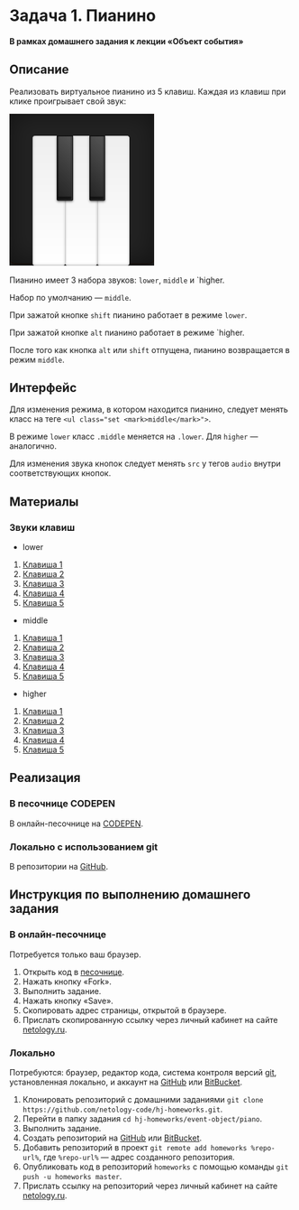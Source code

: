 # Задача 1. Пианино

#### В рамках домашнего задания к лекции «Объект события»

## Описание

Реализовать виртуальное пианино из 5 клавиш. Каждая из клавиш при клике проигрывает свой звук:

![Пианино](./res/piano.png)

Пианино имеет 3 набора звуков: `lower`, `middle` и `higher.

Набор по умолчанию — `middle`.

При зажатой кнопке `shift` пианино работает в режиме `lower`.

При зажатой кнопке `alt` пианино работает в режиме `higher.

После того как кнопка `alt` или `shift` отпущена, пианино возвращается в режим `middle`.

## Интерфейс

Для изменения режима, в котором находится пианино, следует менять класс на теге `<ul class="set <mark>middle</mark>">`.

В режиме `lower` класс `.middle` меняется на `.lower`. Для `higher` — аналогично.

Для изменения звука кнопок следует менять `src` у тегов `audio` внутри соответствующих кнопок.

## Материалы

### Звуки клавиш

- lower

1. [Клавиша 1](https://netology-code.github.io/hj-homeworks/event-object/piano/sounds/lower/first.mp3)
2. [Клавиша 2](https://netology-code.github.io/hj-homeworks/event-object/piano/sounds/lower/second.mp3)
3. [Клавиша 3](https://netology-code.github.io/hj-homeworks/event-object/piano/sounds/lower/third.mp3)
4. [Клавиша 4](https://netology-code.github.io/hj-homeworks/event-object/piano/sounds/lower/fourth.mp3)
5. [Клавиша 5](https://netology-code.github.io/hj-homeworks/event-object/piano/sounds/lower/fifth.mp3)

- middle

1. [Клавиша 1](https://netology-code.github.io/hj-homeworks/event-object/piano/sounds/middle/first.mp3)
2. [Клавиша 2](https://netology-code.github.io/hj-homeworks/event-object/piano/sounds/middle/second.mp3)
3. [Клавиша 3](https://netology-code.github.io/hj-homeworks/event-object/piano/sounds/middle/third.mp3)
4. [Клавиша 4](https://netology-code.github.io/hj-homeworks/event-object/piano/sounds/middle/fourth.mp3)
5. [Клавиша 5](https://netology-code.github.io/hj-homeworks/event-object/piano/sounds/middle/fifth.mp3)

- higher

1. [Клавиша 1](https://netology-code.github.io/hj-homeworks/event-object/piano/sounds/higher/first.mp3)
2. [Клавиша 2](https://netology-code.github.io/hj-homeworks/event-object/piano/sounds/higher/second.mp3)
3. [Клавиша 3](https://netology-code.github.io/hj-homeworks/event-object/piano/sounds/higher/third.mp3)
4. [Клавиша 4](https://netology-code.github.io/hj-homeworks/event-object/piano/sounds/higher/fourth.mp3)
5. [Клавиша 5](https://netology-code.github.io/hj-homeworks/event-object/piano/sounds/higher/fifth.mp3)

## Реализация

### В песочнице CODEPEN

В онлайн-песочнице на [CODEPEN](https://codepen.io/solarrust/pen/jBoggY).

### Локально с использованием git

В репозитории на [GitHub](https://github.com/netology-code/hj-homeworks/tree/master/event-object/piano).

## Инструкция по выполнению домашнего задания

### В онлайн-песочнице

Потребуется только ваш браузер.

1. Открыть код в [песочнице](https://codepen.io/solarrust/pen/jBoggY).
2. Нажать кнопку «Fork».
3. Выполнить задание.
4. Нажать кнопку «Save».
5. Скопировать адрес страницы, открытой в браузере.
6. Прислать скопированную ссылку через личный кабинет на сайте [netology.ru](http://netology.ru/).    

### Локально

Потребуются: браузер, редактор кода, система контроля версий [git](https://git-scm.com), установленная локально, и аккаунт на [GitHub](https://github.com/) или [BitBucket](https://bitbucket.org/).

1. Клонировать репозиторий с домашними заданиями `git clone https://github.com/netology-code/hj-homeworks.git`.
2. Перейти в папку задания `cd hj-homeworks/event-object/piano`.
3. Выполнить задание.
4. Создать репозиторий на [GitHub](https://github.com/) или [BitBucket](https://bitbucket.org/).
5. Добавить репозиторий в проект `git remote add homeworks %repo-url%`, где `%repo-url%` — адрес созданного репозитория.
6. Опубликовать код в репозиторий `homeworks` с помощью команды `git push -u homeworks master`.
7. Прислать ссылку на репозиторий через личный кабинет на сайте [netology.ru](http://netology.ru/).

